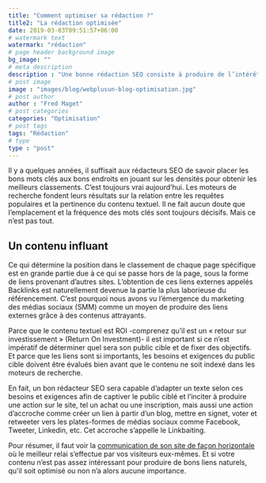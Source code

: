 ```yaml
---
title: "Comment optimiser sa rédaction ?"
title2: "La rédaction optimisée"
date: 2019-03-03T09:51:57+06:00
# watermark text
watermark: "rédaction"
# page header background image
bg_image: ""
# meta description
description : "Une bonne rédaction SEO consiste à produire de l’intérêt, autant pour l&#39;internaute en quête d&#39;information que pour le moteur de recherche qui doit indexer la page."
# post image
image : "images/blog/webplusun-blog-optimisation.jpg"
# post author
author : "Fred Maget"
# post categories
categories: "Optimisation"
# post tags
tags: "Rédaction"
# type
type : "post"
---
```


Il y a quelques années, il suffisait aux rédacteurs SEO de savoir placer les bons mots clés aux bons endroits en jouant sur les densités pour obtenir les meilleurs classements. C’est toujours vrai aujourd’hui. Les moteurs de recherche fondent leurs résultats sur la relation entre les requêtes populaires et la pertinence du contenu textuel. Il ne fait aucun doute que l’emplacement et la fréquence des mots clés sont toujours décisifs. Mais ce n’est pas tout.

## Un contenu influant

Ce qui détermine la position dans le classement de chaque page spécifique est en grande partie due à ce qui se passe hors de la page, sous la forme de liens provenant d’autres sites. L’obtention de ces liens externes appelés Backlinks est naturellement devenue la partie la plus laborieuse du référencement. C’est pourquoi nous avons vu l’émergence du marketing des médias sociaux (SMM) comme un moyen de produire des liens externes grâce à des contenus attrayants.

Parce que le contenu textuel est ROI -comprenez qu’il est un « retour sur investissement » (Return On Investment)- il est important si ce n’est impératif de déterminer quel sera son public cible et de fixer des objectifs. Et parce que les liens sont si importants, les besoins et exigences du public cible doivent être évalués bien avant que le contenu ne soit indexé dans les moteurs de recherche.

En fait, un bon rédacteur SEO sera capable d’adapter un texte selon ces besoins et exigences afin de captiver le public ciblé et l’inciter à produire une action sur le site, tel un achat ou une inscription, mais aussi une action d’accroche comme créer un lien à partir d’un blog, mettre en signet, voter et retweeter vers les plates-formes de médias sociaux comme Facebook, Tweeter, Linkedin, etc. Cet accroche s’appelle le Linkbaiting.

Pour résumer, il faut voir la [communication de son site de façon horizontale](https://webplusun.fr/blog/c-est-quoi-le-marketing-communautaire) où le meilleur relai s’effectue par vos visiteurs eux-mêmes. Et si votre contenu n’est pas assez intéressant pour produire de bons liens naturels, qu’il soit optimisé ou non n’a alors aucune importance.

